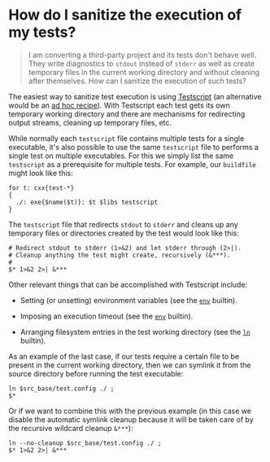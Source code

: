 # How do I sanitize the execution of my tests?

> I am converting a third-party project and its tests don't behave well. They
> write diagnostics to `stdout` instead of `stderr` as well as create
> temporary files in the current working directory and without cleaning after
> themselves. How can I sanitize the execution of such tests?

The easiest way to sanitize test execution is using [Testscript][testscript]
(an alternative would be an [ad hoc recipe][adhoc-recipe]). With Testscript
each test gets its own temporary working directory and there are mechanisms
for redirecting output streams, cleaning up temporary files, etc.

While normally each `testscript` file contains multiple tests for a single
executable, it's also possible to use the same `testscript` file to performs a
single test on multiple executables. For this we simply list the same
`testscript` as a prerequisite for multiple tests. For example, our
`buildfile` might look like this:

```
for t: cxx{test-*}
{
  ./: exe{$name($t)}: $t $libs testscript
}
```

The `testscript` file that redirects `stdout` to `stderr` and cleans up any
temporary files or directories created by the test would look like this:

```
# Redirect stdout to stderr (1>&2) and let stderr through (2>|).
# Cleanup anything the test might create, recursively (&***).
#
$* 1>&2 2>| &***
```

Other relevant things that can be accomplished with Testscript include:

* Setting (or unsetting) environment variables (see the [`env`][env]
  builtin).

* Imposing an execution timeout (see the [`env`][env] builtin).

* Arranging filesystem entries in the test working directory (see the
  [`ln`][ln] builtin).

As an example of the last case, if our tests require a certain file to be
present in the current working directory, then we can symlink it from the
source directory before running the test executable:

```
ln $src_base/test.config ./ ;
$*
```

Or if we want to combine this with the previous example (in this case
we disable the automatic symlink cleanup because it will be taken care
of by the recursive wildcard cleanup `&***`):

```
ln --no-cleanup $src_base/test.config ./ ;
$* 1>&2 2>| &***
```

[testscript]: https://build2.org/build2/doc/build2-testscript-manual.xhtml
[adhoc-recipe]: https://build2.org/release/0.13.0.xhtml#adhoc-recipe
[env]: https://build2.org/build2/doc/build2-testscript-manual.xhtml#builtins-env
[ln]: https://build2.org/build2/doc/build2-testscript-manual.xhtml#builtins-ln
